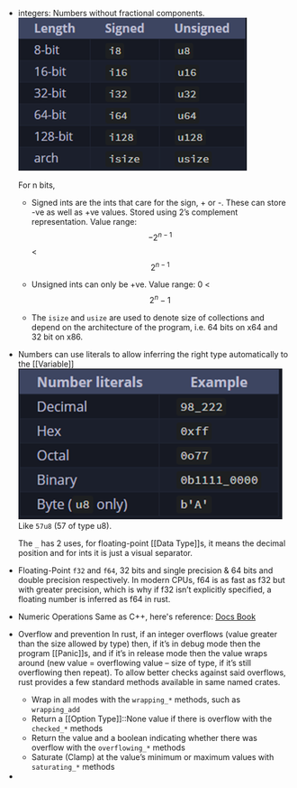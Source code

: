 - integers: Numbers without fractional components.
  ![image.png](../assets/image_1688833118249_0.png)
  
  For n bits,
  * Signed ints are the ints that care for the sign, + or -. These can store -ve as well as +ve values. Stored using 2’s complement representation. 
  Value range: $$-2^{n-1}$$ < $$2^{n-1}$$
  
  * Unsigned ints can only be +ve. 
  Value range: 0 < $$2^n-1$$
  
  * The ``isize`` and ``usize`` are used to denote size of collections and depend on the architecture of the program, i.e. 64 bits on x64 and 32 bit on x86.
- Numbers can use literals to allow inferring the right type automatically to the [[Variable]]
  ![image.png](../assets/image_1688833517132_0.png)
  Like ``57u8`` (57 of type u8).
  
  The ``_`` has 2 uses, for floating-point [[Data Type]]s, it means the decimal position and for ints it is just a visual separator.
- Floating-Point
  ``f32`` and ``f64``, 32 bits and single precision & 64 bits and double precision respectively. In modern CPUs, f64 is as fast as f32 but with greater precision, which is why if f32 isn’t explicitly specified, a floating number is inferred as f64 in rust.
- Numeric Operations
  Same as C++, here's reference: [Docs Book](https://doc.rust-lang.org/book/appendix-02-operators.html)
- Overflow and prevention
  In rust, if an integer overflows (value greater than the size allowed by type) then, if it’s in debug mode 
   then the program [[Panic]]s, and if it’s in release mode then the value wraps around (new value = overflowing value – size of type, if it’s still overflowing then repeat). To allow better checks against said  overflows, rust provides a few standard methods available in same named crates.
  * Wrap in all modes with the ``wrapping_*`` methods, such as ``wrapping_add`` 
  * Return a [[Option Type]]::None value if there is overflow with the ``checked_*`` methods
  * Return the value and a boolean indicating whether there was overflow with the ``overflowing_*`` methods
  * Saturate (Clamp) at the value’s minimum or maximum values with ``saturating_*`` methods
-